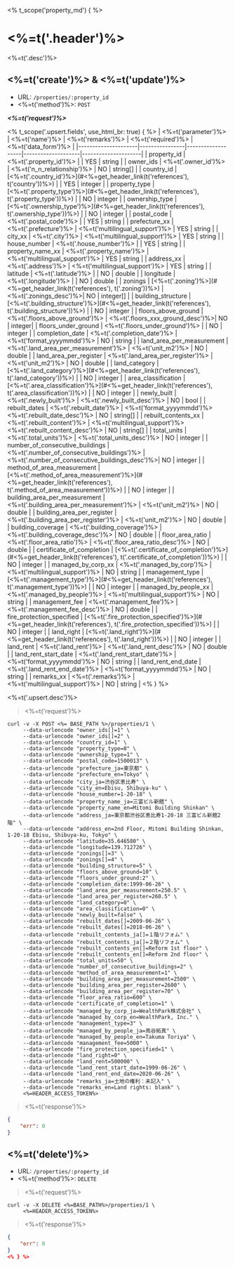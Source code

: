 <% t_scope('property_md') { %>
# <%=t('.header')%>

<%=t('.desc')%>

## <%=t('create')%> & <%=t('update')%>

- URL: `/properties/:property_id`
- <%=t('method')%>: `POST`

***<%=t('request')%>***

<% t_scope('.upsert.fields', use_html_br: true) { %>
| <%=t('parameter')%> | <%=t('name')%> | <%=t('remarks')%> | <%=t('required')%> | <%=t('data_form')%> |
|---------------------|----------------|-------------------|--------------------|---------------------|
| property_id | <%=t('.property_id')%> | | YES | string |
| owner_ids | <%=t('.owner_id')%> | <%=t('n_n_relationship')%> | NO | string[] |
| country_id | [<%=t('.country_id')%>](#<%=get_header_link(t('references'), t('country'))%>) | | YES | integer |
| property_type | [<%=t('.property_type')%>](#<%=get_header_link(t('references'), t('.property_type'))%>) | | NO | integer |
| ownership_type | [<%=t('.ownership_type')%>](#<%=get_header_link(t('references'), t('.ownership_type'))%>) | | NO | integer |
| postal_code | <%=t('.postal_code')%> | | YES | string |
| prefecture_xx | <%=t('.prefecture')%> | <%=t('multilingual_support')%> | YES | string |
| city_xx | <%=t('.city')%> | <%=t('multilingual_support')%> | YES | string |
| house_number | <%=t('.house_number')%> | | YES | string |
| property_name_xx | <%=t('.property_name')%> | <%=t('multilingual_support')%> | YES | string |
| address_xx | <%=t('.address')%> | <%=t('multilingual_support')%> | YES | string |
| latitude | <%=t('.latitude')%> | | NO | double |
| longitude | <%=t('.longitude')%> | | NO | double |
| zonings | [<%=t('.zoning')%>](#<%=get_header_link(t('references'), t('.zoning'))%>) | <%=t('.zonings_desc')%>| NO | integer[] |
| building_structure | [<%=t('.building_structure')%>](#<%=get_header_link(t('references'), t('.building_structure'))%>) | | NO | integer |
| floors_above_ground | <%=t('.floors_above_ground')%> | <%=t('.floors_xxx_ground_desc')%>| NO | integer|
| floors_under_ground | <%=t('.floors_under_ground')%> | | NO | integer |
| completion_date | <%=t('.completion_date')%> | <%=t('format_yyyymmdd')%> | NO | string |
| land_area_per_measurement | <%=t('.land_area_per_measurement')%> | <%=t('unit_m2')%> | NO | double |
| land_area_per_register | <%=t('.land_area_per_register')%> | <%=t('unit_m2')%> | NO | double |
| land_category | [<%=t('.land_category')%>](#<%=get_header_link(t('references'), t('.land_category'))%>) | | NO | integer |
| area_classification | [<%=t('.area_classification')%>](#<%=get_header_link(t('references'), t('.area_classification'))%>) | | NO | integer |
| newly_built | <%=t('.newly_built')%> | <%=t('.newly_built_desc')%> | NO | bool |
| rebuilt_dates | <%=t('.rebuilt_date')%> | <%=t('format_yyyymmdd')%><br><%=t('.rebuilt_date_desc')%> | NO | string[] |
| rebuilt_contents_xx | <%=t('.rebuilt_content')%> | <%=t('multilingual_support')%><br><%=t('.rebuilt_content_desc')%> | NO | string[] |
| total_units | <%=t('.total_units')%> | <%=t('.total_units_desc')%> | NO | integer |
| number_of_consecutive_buildings | <%=t('.number_of_consecutive_buildings')%> | <%=t('.number_of_consecutive_buildings_desc')%>| NO | integer |
| method_of_area_measurement | [<%=t('.method_of_area_measurement')%>](#<%=get_header_link(t('references'), t('.method_of_area_measurement'))%>) | | NO | integer |
| building_area_per_measurement | <%=t('.building_area_per_measurement')%> | <%=t('unit_m2')%> | NO | double |
| building_area_per_register | <%=t('.building_area_per_register')%> | <%=t('unit_m2')%> | NO | double |
| building_coverage | <%=t('.building_coverage')%> | <%=t('.building_coverage_desc')%> | NO | double |
| floor_area_ratio | <%=t('.floor_area_ratio')%> | <%=t('.floor_area_ratio_desc')%> | NO | double |
| certificate_of_completion | [<%=t('.certificate_of_completion')%>](#<%=get_header_link(t('references'), t('.certificate_of_completion'))%>) | | NO | integer |
| managed_by_corp_xx | <%=t('.managed_by_corp')%> | <%=t('multilingual_support')%> | NO | string |
| management_type | [<%=t('.management_type')%>](#<%=get_header_link(t('references'), t('.management_type'))%>) | | NO | integer |
| managed_by_people_xx | <%=t('.managed_by_people')%> | <%=t('multilingual_support')%> | NO | string |
| management_fee | <%=t('.management_fee')%> | <%=t('.management_fee_desc')%> | NO | double |
| fire_protection_specified | [<%=t('.fire_protection_specified')%>](#<%=get_header_link(t('references'), t('.fire_protection_specified'))%>) | | NO | integer |
| land_right | [<%=t('.land_right')%>](#<%=get_header_link(t('references'), t('.land_right'))%>) | | NO | integer |
| land_rent | <%=t('.land_rent')%> | <%=t('.land_rent_desc')%> | NO | double |
| land_rent_start_date | <%=t('.land_rent_start_date')%> | <%=t('format_yyyymmdd')%> | NO | string |
| land_rent_end_date | <%=t('.land_rent_end_date')%> | <%=t('format_yyyymmdd')%> | NO | string |
| remarks_xx | <%=t('.remarks')%> | <%=t('multilingual_support')%> | NO | string |
<% } %>

<%=t('.upsert.desc')%>

> <%=t('request')%>

```shell
curl -v -X POST <%= BASE_PATH %>/properties/1 \
     --data-urlencode "owner_ids[]=1" \
     --data-urlencode "owner_ids[]=2" \
     --data-urlencode "country_id=1" \
     --data-urlencode "property_type=0" \
     --data-urlencode "ownership_type=1" \
     --data-urlencode "postal_code=1500013" \
     --data-urlencode "prefecture_ja=東京都" \
     --data-urlencode "prefecture_en=Tokyo" \
     --data-urlencode "city_ja=渋谷区恵比寿" \
     --data-urlencode "city_en=Ebisu, Shibuya-ku" \
     --data-urlencode "house_number=1-20-18" \
     --data-urlencode "property_name_ja=三富ビル新館" \
     --data-urlencode "property_name_en=Mitomi Building Shinkan" \
     --data-urlencode "address_ja=東京都渋谷区恵比寿1-20-18 三富ビル新館2階" \
     --data-urlencode "address_en=2nd Floor, Mitomi Building Shinkan, 1-20-18 Ebisu, Shibuya-ku, Tokyo" \
     --data-urlencode "latitude=35.646580" \
     --data-urlencode "longitude=139.712726" \
     --data-urlencode "zonings[]=3" \
     --data-urlencode "zonings[]=4" \
     --data-urlencode "building_structure=5" \
     --data-urlencode "floors_above_ground=10" \
     --data-urlencode "floors_under_ground:2" \
     --data-urlencode "completion_date:1999-06-26" \
     --data-urlencode "land_area_per_measurement=250.5" \
     --data-urlencode "land_area_per_register=260.5" \
     --data-urlencode "land_category=0" \
     --data-urlencode "area_classification=0" \
     --data-urlencode "newly_built=false" \
     --data-urlencode "rebuilt_dates[]=2009-06-26" \
     --data-urlencode "rebuilt_dates[]=2018-06-26" \
     --data-urlencode "rebuilt_contents_ja[]=１階リフォム" \
     --data-urlencode "rebuilt_contents_ja[]=２階リフォム" \
     --data-urlencode "rebuilt_contents_en[]=Reform 1st floor" \
     --data-urlencode "rebuilt_contents_en[]=Reform 2nd floor" \
     --data-urlencode "total_units=50" \
     --data-urlencode "number_of_consecutive_buildings=2" \
     --data-urlencode "method_of_area_measurement=1" \
     --data-urlencode "building_area_per_measurement=2500" \
     --data-urlencode "building_area_per_register=2600" \
     --data-urlencode "building_area_per_register=70" \
     --data-urlencode "floor_area_ratio=600" \
     --data-urlencode "certificate_of_completion=1" \
     --data-urlencode "managed_by_corp_ja=WealthPark株式会社" \
     --data-urlencode "managed_by_corp_en=WealthPark, Inc." \
     --data-urlencode "management_type=3" \
     --data-urlencode "managed_by_people_ja=鳥谷拓真" \
     --data-urlencode "managed_by_people_en=Takuma Toriya" \
     --data-urlencode "management_fee=5000" \
     --data-urlencode "fire_protection_specified=1" \
     --data-urlencode "land_right=0" \
     --data-urlencode "land_rent=500000" \
     --data-urlencode "land_rent_start_date=1999-06-26" \
     --data-urlencode "land_rent_end_date=2020-06-26" \
     --data-urlencode "remarks_ja=土地の権利：未記入" \
     --data-urlencode "remarks_en=Land rights: blank" \
     <%=HEADER_ACCESS_TOKEN%>
```

> <%=t('response')%>

```json
{
    "err": 0
}
```

## <%=t('delete')%>

- URL: `/properties/:property_id`
- <%=t('method')%>: `DELETE`

> <%=t('request')%>

```shell
curl -v -X DELETE <%=BASE_PATH%>/properties/1 \
     <%=HEADER_ACCESS_TOKEN%>
```

> <%=t('response')%>

```json
{
    "err": 0
}
<% } %>